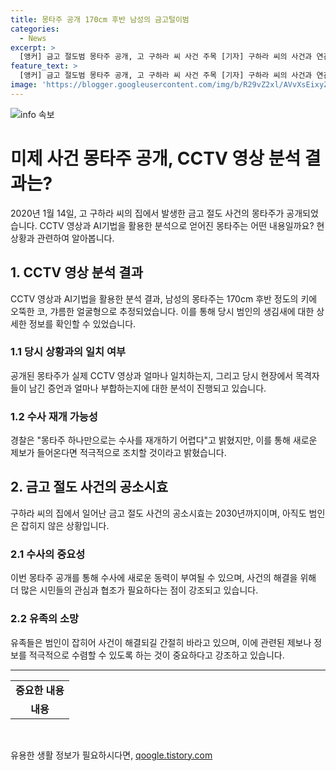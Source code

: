 ```yaml
---
title: 몽타주 공개 170cm 후반 남성의 금고털이범
categories:
  - News
excerpt: >
  [앵커] 금고 절도범 몽타주 공개, 고 구하라 씨 사건 주목 [기자] 구하라 씨의 사건과 연관된 금고 절도범 몽타주가 공개되었습니다. 현장 CCTV 영상과 AI기법을 활용한 몽타주는 키 170cm 후반, 오뚝한 코, 갸름한 얼굴형으로 추정됩니다. 경찰은 단서 부족으로 미제 편철 처리했지만, 유족은 면식범 가능성을 제기하며 주목받고 있습니다. 공소시효는 2030년까지이며, 경찰은 제보에 대응할 것을 약속했습니다.
feature_text: >
  [앵커] 금고 절도범 몽타주 공개, 고 구하라 씨 사건 주목 [기자] 구하라 씨의 사건과 연관된 금고 절도범 몽타주가 공개되었습니다. 현장 CCTV 영상과 AI기법을 활용한 몽타주는 키 170cm 후반, 오뚝한 코, 갸름한 얼굴형으로 추정됩니다. 경찰은 단서 부족으로 미제 편철 처리했지만, 유족은 면식범 가능성을 제기하며 주목받고 있습니다. 공소시효는 2030년까지이며, 경찰은 제보에 대응할 것을 약속했습니다.
image: 'https://blogger.googleusercontent.com/img/b/R29vZ2xl/AVvXsEixyZcFfHzMRdzZMjFBmAUKJYCLCGyLL1o632UiGVXcaFdKo_bkvkuCioo0uUKlGfBVcT3P84aROyZIXSBEx3Aw5nCQ3pTgDom1WDC4m8eifvWiAmWEEVb4x6G_l8C0QH225ldMjyaFvpxGEBGNO37VmDTDMHGhJPq73UglMfDca1-0aw/s1600/blogspot.png'
---
```


<p><img src="https://blogger.googleusercontent.com/img/b/R29vZ2xl/AVvXsEixyZcFfHzMRdzZMjFBmAUKJYCLCGyLL1o632UiGVXcaFdKo_bkvkuCioo0uUKlGfBVcT3P84aROyZIXSBEx3Aw5nCQ3pTgDom1WDC4m8eifvWiAmWEEVb4x6G_l8C0QH225ldMjyaFvpxGEBGNO37VmDTDMHGhJPq73UglMfDca1-0aw/s1600/blogspot.png" alt="info 속보" /></p>

<h1>미제 사건 몽타주 공개, CCTV 영상 분석 결과는?</h1>

<p data-ke-size="size16">2020년 1월 14일, 고 구하라 씨의 집에서 발생한 금고 절도 사건의 몽타주가 공개되었습니다. CCTV 영상과 AI기법을 활용한 분석으로 얻어진 몽타주는 어떤 내용일까요? 현 상황과 관련하여 알아봅니다.</p>

<h2 data-ke-size="size26">1. CCTV 영상 분석 결과</h2>

<p data-ke-size="size16">CCTV 영상과 AI기법을 활용한 분석 결과, 남성의 몽타주는 170cm 후반 정도의 키에 오뚝한 코, 갸름한 얼굴형으로 추정되었습니다. 이를 통해 당시 범인의 생김새에 대한 상세한 정보를 확인할 수 있었습니다.</p>

<h3>1.1 당시 상황과의 일치 여부</h3>

<p data-ke-size="size16">공개된 몽타주가 실제 CCTV 영상과 얼마나 일치하는지, 그리고 당시 현장에서 목격자들이 남긴 증언과 얼마나 부합하는지에 대한 분석이 진행되고 있습니다.</p>

<h3>1.2 수사 재개 가능성</h3>

<p data-ke-size="size16">경찰은 "몽타주 하나만으로는 수사를 재개하기 어렵다"고 밝혔지만, 이를 통해 새로운 제보가 들어온다면 적극적으로 조치할 것이라고 밝혔습니다.</p>

<h2 data-ke-size="size26">2. 금고 절도 사건의 공소시효</h2>

<p data-ke-size="size16">구하라 씨의 집에서 일어난 금고 절도 사건의 공소시효는 2030년까지이며, 아직도 범인은 잡히지 않은 상황입니다.</p>

<h3>2.1 수사의 중요성</h3>

<p data-ke-size="size16">이번 몽타주 공개를 통해 수사에 새로운 동력이 부여될 수 있으며, 사건의 해결을 위해 더 많은 시민들의 관심과 협조가 필요하다는 점이 강조되고 있습니다.</p>

<h3>2.2 유족의 소망</h3>

<p data-ke-size="size16">유족들은 범인이 잡히어 사건이 해결되길 간절히 바라고 있으며, 이에 관련된 제보나 정보를 적극적으로 수렴할 수 있도록 하는 것이 중요하다고 강조하고 있습니다.</p>

<hr>

<table>
  <tr>
    <td style="text-align: center; height: 17px;"><b>중요한 내용</b></td>
  </tr>
  <tr>
    <td style="text-align: center; height: 17px;"><b>내용</b></td>
  </tr>
</table>

<p data-ke-size="size16">&nbsp;</p>
유용한 생활 정보가 필요하시다면, <a href="https://qoogle.tistory.com" rel="dofollow">qoogle.tistory.com</a>


